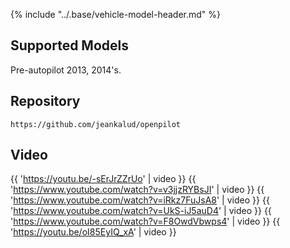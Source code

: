 {% include "../.base/vehicle-model-header.md" %}

## Supported Models

Pre-autopilot 2013, 2014's.

## Repository

`https://github.com/jeankalud/openpilot`

## Video
{{ 'https://youtu.be/-sErJrZZrUo' | video }}
{{ 'https://www.youtube.com/watch?v=v3jjzRYBsJI' | video }}
{{ 'https://www.youtube.com/watch?v=iRkz7FuJsA8' | video }}
{{ 'https://www.youtube.com/watch?v=UkS-iJ5auD4' | video }}
{{ 'https://www.youtube.com/watch?v=F8OwdVbwps4' | video }}
{{ 'https://youtu.be/oI85EyIQ_xA' | video }}